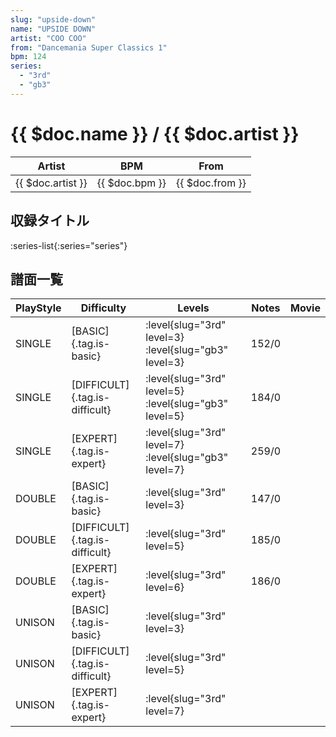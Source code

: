 ```yaml
---
slug: "upside-down"
name: "UPSIDE DOWN"
artist: "COO COO"
from: "Dancemania Super Classics 1"
bpm: 124
series:
  - "3rd"
  - "gb3"
---
```


# {{ $doc.name }} / {{ $doc.artist }}

|Artist|BPM|From|
|------|---|----|
|{{ $doc.artist }}|{{ $doc.bpm }}|{{ $doc.from }}|

## 収録タイトル

:series-list{:series="series"}

## 譜面一覧

|PlayStyle|Difficulty|Levels|Notes|Movie|
|---------|----------|------|-----|-----|
|SINGLE|[BASIC]{.tag.is-basic}|<div class="field is-grouped is-grouped-multiline">:level{slug="3rd" level=3} :level{slug="gb3" level=3}</div>|152/0||
|SINGLE|[DIFFICULT]{.tag.is-difficult}|<div class="field is-grouped is-grouped-multiline">:level{slug="3rd" level=5} :level{slug="gb3" level=5}</div>|184/0||
|SINGLE|[EXPERT]{.tag.is-expert}|<div class="field is-grouped is-grouped-multiline">:level{slug="3rd" level=7} :level{slug="gb3" level=7}</div>|259/0||
|DOUBLE|[BASIC]{.tag.is-basic}|<div class="field is-grouped is-grouped-multiline">:level{slug="3rd" level=3}</div>|147/0||
|DOUBLE|[DIFFICULT]{.tag.is-difficult}|<div class="field is-grouped is-grouped-multiline">:level{slug="3rd" level=5}</div>|185/0||
|DOUBLE|[EXPERT]{.tag.is-expert}|<div class="field is-grouped is-grouped-multiline">:level{slug="3rd" level=6}</div>|186/0||
|UNISON|[BASIC]{.tag.is-basic}|<div class="field is-grouped is-grouped-multiline">:level{slug="3rd" level=3}</div>|||
|UNISON|[DIFFICULT]{.tag.is-difficult}|<div class="field is-grouped is-grouped-multiline">:level{slug="3rd" level=5}</div>|||
|UNISON|[EXPERT]{.tag.is-expert}|<div class="field is-grouped is-grouped-multiline">:level{slug="3rd" level=7}</div>|||
